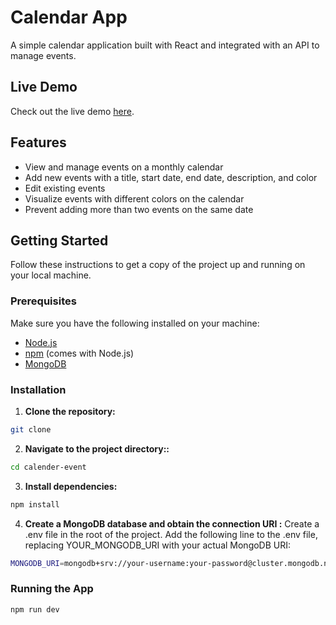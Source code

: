 # Calendar App

A simple calendar application built with React and integrated with an API to manage events.

## Live Demo

Check out the live demo [here]().


## Features

- View and manage events on a monthly calendar
- Add new events with a title, start date, end date, description, and color
- Edit existing events
- Visualize events with different colors on the calendar
- Prevent adding more than two events on the same date

## Getting Started

Follow these instructions to get a copy of the project up and running on your local machine.

### Prerequisites

Make sure you have the following installed on your machine:

- [Node.js](https://nodejs.org/)
- [npm](https://www.npmjs.com/) (comes with Node.js)
- [MongoDB](https://www.mongodb.com/)

### Installation

1. **Clone the repository:**

```bash
git clone 
```
  
2. **Navigate to the project directory::**
```bash
cd calender-event
```
3. **Install dependencies:**
```bash
npm install 
  ```
4. **Create a MongoDB database and obtain the connection URI :**
Create a .env file in the root of the project.
Add the following line to the .env file, replacing YOUR_MONGODB_URI with your actual MongoDB URI:
 ```bash
 MONGODB_URI=mongodb+srv://your-username:your-password@cluster.mongodb.net/<db-name>
```
### Running the App
  ```bash
  npm run dev 
  ```
